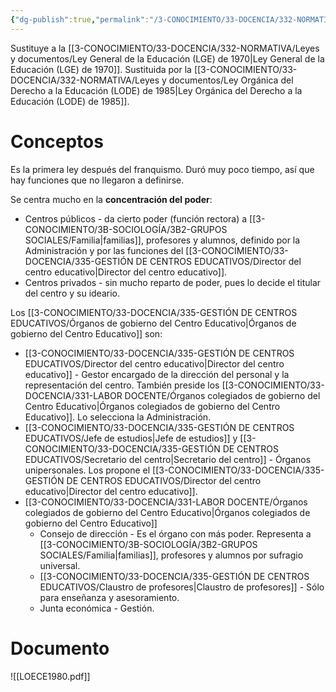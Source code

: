 ```yaml
---
{"dg-publish":true,"permalink":"/3-CONOCIMIENTO/33-DOCENCIA/332-NORMATIVA/Leyes y documentos/Ley Orgánica del Estatuto de Centros Escolares (LOECE) de 1980/"}
---
```


Sustituye a la [[3-CONOCIMIENTO/33-DOCENCIA/332-NORMATIVA/Leyes y documentos/Ley General de la Educación (LGE) de 1970\|Ley General de la Educación (LGE) de 1970]].
Sustituida por la [[3-CONOCIMIENTO/33-DOCENCIA/332-NORMATIVA/Leyes y documentos/Ley Orgánica del Derecho a la Educación (LODE) de 1985\|Ley Orgánica del Derecho a la Educación (LODE) de 1985]].

# Conceptos
Es la primera ley después del franquismo. Duró muy poco tiempo, así que hay funciones que no llegaron a definirse.

Se centra mucho en la **concentración del poder**:
- Centros públicos - da cierto poder (función rectora) a [[3-CONOCIMIENTO/3B-SOCIOLOGÍA/3B2-GRUPOS SOCIALES/Familia\|familias]], profesores y alumnos, definido por la Administración y por las funciones del [[3-CONOCIMIENTO/33-DOCENCIA/335-GESTIÓN DE CENTROS EDUCATIVOS/Director del centro educativo\|Director del centro educativo]].
- Centros privados - sin mucho reparto de poder, pues lo decide el titular del centro y su ideario.

Los [[3-CONOCIMIENTO/33-DOCENCIA/335-GESTIÓN DE CENTROS EDUCATIVOS/Órganos de gobierno del Centro Educativo\|Órganos de gobierno del Centro Educativo]] son:
- [[3-CONOCIMIENTO/33-DOCENCIA/335-GESTIÓN DE CENTROS EDUCATIVOS/Director del centro educativo\|Director del centro educativo]] - Gestor encargado de la dirección del personal y la representación del centro. También preside los [[3-CONOCIMIENTO/33-DOCENCIA/331-LABOR DOCENTE/Órganos colegiados de gobierno del Centro Educativo\|Órganos colegiados de gobierno del Centro Educativo]]. Lo selecciona la Administración.
- [[3-CONOCIMIENTO/33-DOCENCIA/335-GESTIÓN DE CENTROS EDUCATIVOS/Jefe de estudios\|Jefe de estudios]] y [[3-CONOCIMIENTO/33-DOCENCIA/335-GESTIÓN DE CENTROS EDUCATIVOS/Secretario del centro\|Secretario del centro]] - Órganos unipersonales. Los propone el [[3-CONOCIMIENTO/33-DOCENCIA/335-GESTIÓN DE CENTROS EDUCATIVOS/Director del centro educativo\|Director del centro educativo]].
- [[3-CONOCIMIENTO/33-DOCENCIA/331-LABOR DOCENTE/Órganos colegiados de gobierno del Centro Educativo\|Órganos colegiados de gobierno del Centro Educativo]]
	- Consejo de dirección - Es el órgano con más poder. Representa a [[3-CONOCIMIENTO/3B-SOCIOLOGÍA/3B2-GRUPOS SOCIALES/Familia\|familias]], profesores y alumnos por sufragio universal.
	- [[3-CONOCIMIENTO/33-DOCENCIA/335-GESTIÓN DE CENTROS EDUCATIVOS/Claustro de profesores\|Claustro de profesores]] - Sólo para enseñanza y asesoramiento.
	- Junta económica - Gestión.



# Documento
![[LOECE1980.pdf]]